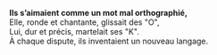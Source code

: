 **Ils s’aimaient comme un mot mal orthographié,**  
Elle, ronde et chantante, glissait des "O",  
Lui, dur et précis, martelait ses "K".  
À chaque dispute, ils inventaient un nouveau langage.  